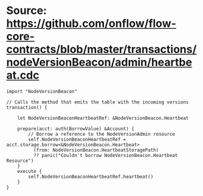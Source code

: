 # Source: https://github.com/onflow/flow-core-contracts/blob/master/transactions/nodeVersionBeacon/admin/heartbeat.cdc

```
import "NodeVersionBeacon"

// Calls the method that emits the table with the incoming versions
transaction() {

    let NodeVersionBeaconHeartbeatRef: &NodeVersionBeacon.Heartbeat

    prepare(acct: auth(BorrowValue) &Account) {
        // Borrow a reference to the NodeVersionAdmin resource
        self.NodeVersionBeaconHeartbeatRef = acct.storage.borrow<&NodeVersionBeacon.Heartbeat>
          (from: NodeVersionBeacon.HeartbeatStoragePath)
          ?? panic("Couldn't borrow NodeVersionBeacon.Heartbeat Resource")
    }   
    execute {
        self.NodeVersionBeaconHeartbeatRef.heartbeat()
    }
}
```